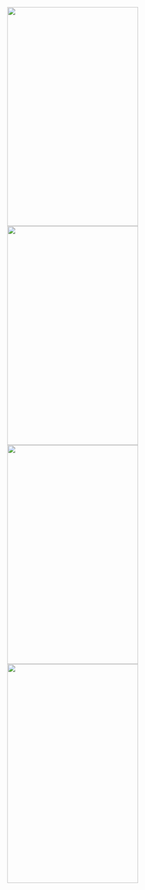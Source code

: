 <p float="left">
<img src="https://user-images.githubusercontent.com/25272828/125146428-6e49af00-e12e-11eb-8899-ac047a5fcf29.gif" width="300" height="500">
<img src="https://user-images.githubusercontent.com/25272828/125145783-6a685d80-e12b-11eb-949e-ff8ad45387b8.gif" width="300" height="500">
<img src="https://user-images.githubusercontent.com/25272828/125146113-fb8c0400-e12c-11eb-8c3a-f6a72c36ca28.gif" width="300" height="500">
<img src="https://user-images.githubusercontent.com/25272828/125146574-24ad9400-e12f-11eb-993b-db5f5feaa865.gif" width="300" height="500">
</p>
